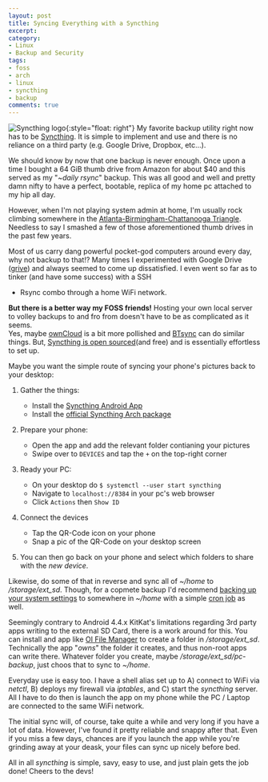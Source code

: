 ```yaml
---
layout: post
title: Syncing Everything with a Syncthing
excerpt:
category:
- Linux
- Backup and Security
tags:
- foss
- arch
- linux
- syncthing
- backup
comments: true
---
```

![Syncthing 
logo](https://avatars1.githubusercontent.com/u/7628018?v=3&s=400){:style="float: 
right"} My favorite backup utility right now has to be 
[Syncthing](https://syncthing.net).  It is simple to implement and use and there 
is no reliance on a third party (e.g. Google Drive, Dropbox, etc...).

We should know by now that one backup is never enough.  Once upon a time I bought 
a 64 GiB thumb drive from Amazon for about $40 and this served as my "*~daily 
rsync*" backup.  This was all good and well and pretty damn nifty to have a 
perfect, bootable, replica of my home pc attached to my hip all day.

However, when I'm not playing system admin at home, I'm usually rock climbing 
somewhere in the [Atlanta-Birmingham-Chattanooga 
Triangle](http://www.seclimbers.org/).  Needless to say I smashed a few of those 
aforementioned thumb drives in the past few years.

Most of us carry dang powerful pocket-god computers around every day, why not 
backup to that!?  Many times I experimented with Google Drive 
([grive](https://github.com/Grive/grive)) and always seemed to come up 
dissatisfied.  I even went so far as to tinker (and have some success) with a SSH 
+ Rsync combo through a home WiFi network.

**But there is a better way my FOSS friends!** Hosting your own local server to 
volley backups to and fro from doesn't have to be as complicated as it seems.  
Yes, maybe [ownCloud](https://owncloud.org/) is a bit more pollished and 
[BTsync](https://wiki.archlinux.org/index.php/BitTorrent_Sync) can do similar 
things.  But, [Syncthing is open 
sourced](https://github.com/syncthing/syncthing)(and free) and is essentially 
effortless to set up.

Maybe you want the simple route of syncing  your phone's pictures back to your 
desktop:

1) Gather the things:
    
	* Install the [Syncthing Android 
App](https://play.google.com/store/apps/details?id=com.nutomic.syncthingandroid)
	* Install the [official Syncthing Arch 
package](https://www.archlinux.org/packages/?name=syncthing)

2) Prepare your phone:
	
	* Open the app and add the relevant folder contianing your pictures
	* Swipe over to ```DEVICES``` and tap the ```+``` on the top-right corner

3) Ready your PC:
	
	* On your desktop do ```$ systemctl --user start syncthing```
	* Navigate to ```localhost://8384``` in your pc's web browser
	* Click ```Actions``` then ```Show ID```

4) Connect the devices
	
	* Tap the QR-Code icon on your phone
	* Snap a pic of the QR-Code on your desktop screen

5) You can then go back on your phone and select which folders to share with the 
*new device*.

Likewise, do some of that in reverse and sync all of *~/home* to 
*/storage/ext_sd*.  Though, for a copmete backup I'd recommend [backing up 
your system 
settings](https://wiki.archlinux.org/index.php/System_backup_and_reinstall#Configurations) 
to somewhere in *~/home* with a simple [cron 
job](https://wiki.archlinux.org/index.php/Cron) as well.

Seemingly contrary to Android 4.4.x KitKat's limitations regarding 3rd party apps 
writing to the external SD Card, there is a work around for this.  You can install 
and app like [OI File 
Manager](https://play.google.com/store/apps/details?id=org.openintents.filemanager) 
to create a folder in */storage/ext_sd*.  Technically the app "*owns*" the 
folder it creates, and thus non-root apps can write there.  Whatever folder you 
create, maybe */storage/ext_sd/pc-backup*, just choos that to sync to 
*~/home*.

Everyday use is easy too.  I have a shell alias set up to A) connect to WiFi via 
*netctl*, B) deploys my firewall via *iptables*, and C) start the 
*syncthing* server.  All I have to do then is launch the app on my phone while 
the PC / Laptop are connected to the same WiFi network.

The initial sync will, of course, take quite a while and very long if you have a 
lot of data.  However, I've found it pretty reliable and snappy after that.  Even 
if you miss a few days, chances are if you launch the app while you're grinding 
away at your deask, your files can sync up nicely before bed.

All in all *syncthing* is simple, savy, easy to use, and just plain gets the 
job done!  Cheers to the devs!

